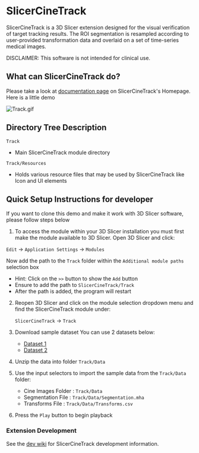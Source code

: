 # SlicerCineTrack

SlicerCineTrack is a 3D Slicer extension designed for the visual verification of target tracking results. The ROI segmentation is resampled according to user-provided transformation data and overlaid on a set of time-series medical images.

DISCLAIMER: This software is not intended for clinical use.

## What can SlicerCineTrack do?

Please take a look at [documentation page](https://slicercinetrack.github.io/Documentation) on SlicerCineTrack's Homepage.
Here is a little demo

![Track.gif](https://github.com/slicercinetrack/slicercinetrack.github.io/blob/603168b23fd5b0adb6c4a1a495d314b104a438f1/resources/screenshots/Track.gif?raw=true)

## Directory Tree Description

`Track`

* Main SlicerCineTrack module directory

`Track/Resources`

* Holds various resource files that may be used by SlicerCineTrack like Icon and UI elements

## Quick Setup Instructions for developer

If you want to clone this demo and make it work with 3D Slicer software, please follow steps below

1) To access the module within your 3D Slicer installation you must first make the module available to 3D Slicer. Open 3D Slicer and click:

`Edit` -> `Application Settings` -> `Modules`

Now add the path to the `Track` folder within the `Additional module paths` selection box

* Hint: Click on the `>>` button to show the `Add` button
* Ensure to add the path to `SlicerCineTrack/Track`
* After the path is added, the program will restart

2) Reopen 3D Slicer and click on the module selection dropdown menu and find the SlicerCineTrack module under:

   `SlicerCineTrack` -> `Track`

3) Download sample dataset
   You can use 2 datasets below:

   * [Dataset 1](https://github.com/laboratory-for-translational-medicine/SlicerCineTrack/releases/download/v.1.0.0-slicercinetrack/Data.zip)
   * [Dataset 2](https://drive.google.com/drive/folders/1qJj53YfGM4Q7atsI-XZyySvR-F98ENXA?usp=sharing)

4) Unzip the data into folder `Track/Data`
5) Use the input selectors to import the sample data from the `Track/Data` folder:

   * Cine Images Folder : `Track/Data`
   * Segmentation File : `Track/Data/Segmentation.mha`
   * Transforms File : `Track/Data/Transforms.csv`

6) Press the `Play` button to begin playback

### Extension Development

See the [dev wiki](https://github.com/laboratory-for-translational-medicine/SlicerCineTrack/wiki/SlicerCineTrack-Development-Guide) for SlicerCineTrack development information.
